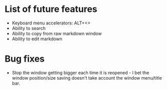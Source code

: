 # List of future features
- Keyboard menu accelerators: ALT+<>
- Ability to search
- Ability to copy from raw markdown window
- Ability to edit markdown

# Bug fixes
- Stop the window getting bigger each time it is reopened - I bet the window position/size saving doesn't take account the window menu/title bar.